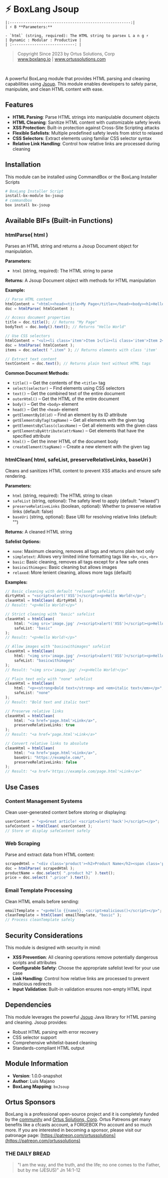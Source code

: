 # ⚡︎ BoxLang Jsoup

```
|:------------------------------------------------------:|
| ⚡︎ B **Parameters:**

- `html` (string, required): The HTML string to parsex L a n g ⚡︎
| Dynamic : Modular : Productive |
| :----------------------------: |
```

<blockquote>
	Copyright Since 2023 by Ortus Solutions, Corp
	<br>
	<a href="https://www.boxlang.io">www.boxlang.io</a> |
	<a href="https://www.ortussolutions.com">www.ortussolutions.com</a>
</blockquote>

<p>&nbsp;</p>

A powerful BoxLang module that provides HTML parsing and cleaning capabilities using [Jsoup](https://jsoup.org/). This module enables developers to safely parse, manipulate, and clean HTML content with ease.

## Features

- **HTML Parsing**: Parse HTML strings into manipulable document objects
- **HTML Cleaning**: Sanitize HTML content with customizable safety levels
- **XSS Protection**: Built-in protection against Cross-Site Scripting attacks
- **Flexible Safelists**: Multiple predefined safety levels from strict to relaxed
- **CSS Selectors**: Extract elements using familiar CSS selector syntax
- **Relative Link Handling**: Control how relative links are processed during cleaning

## Installation

This module can be installed using CommandBox or the BoxLang Installer Scripts

```bash
# BoxLang Installer Script
install-bx-module bx-jsoup
# commandbox
box install bx-jsoup
```

## Available BIFs (Built-in Functions)

### htmlParse( html )

Parses an HTML string and returns a Jsoup Document object for manipulation.

**Parameters:**

- `html` (string, required): The HTML string to parse

**Returns:** A Jsoup Document object with methods for HTML manipulation

**Example:**

```javascript
// Parse HTML content
htmlContent = "<html><head><title>My Page</title></head><body><h1>Hello World</h1></body></html>";
doc = htmlParse( htmlContent );

// Access document properties
title = doc.title(); // Returns "My Page"
bodyText = doc.body().text(); // Returns "Hello World"

// Use CSS selectors
htmlContent = "<ul><li class='item'>Item 1</li><li class='item'>Item 2</li></ul>";
doc = htmlParse( htmlContent );
items = doc.select( ".item" ); // Returns elements with class 'item'

// Extract text content
textContent = doc.text(); // Returns plain text without HTML tags
```

**Common Document Methods:**

- `title()` – Get the contents of the `<title>` tag
- `select(selector)` – Find elements using CSS selectors
- `text()` – Get the combined text of the entire document
- `outerHtml()` – Get the HTML of the entire document
- `body()` – Get the `<body>` element
- `head()` – Get the `<head>` element
- `getElementById(id)` – Find an element by its ID attribute
- `getElementsByTag(tagName)` – Get all elements with the given tag
- `getElementsByClass(className)` – Get all elements with the given class
- `getElementsByAttribute(attrName)` – Get elements that have the specified attribute
- `html()` – Get the inner HTML of the document body
- `createElement(tagName)` – Create a new element with the given tag

### htmlClean( html, safeList, preserveRelativeLinks, baseUri )

Cleans and sanitizes HTML content to prevent XSS attacks and ensure safe rendering.

**Parameters:**
- `html` (string, required): The HTML string to clean
- `safeList` (string, optional): The safety level to apply (default: "relaxed")
- `preserveRelativeLinks` (boolean, optional): Whether to preserve relative links (default: false)
- `baseUri` (string, optional): Base URI for resolving relative links (default: "")

**Returns:** A cleaned HTML string

**Safelist Options:**
- `none`: Maximum cleaning, removes all tags and returns plain text only
- `simpletext`: Allows very limited inline formatting tags like `<b>`, `<i>`, `<br>`
- `basic`: Basic cleaning, removes all tags except for a few safe ones
- `basicwithimages`: Basic cleaning but allows images
- `relaxed`: More lenient cleaning, allows more tags (default)

**Examples:**

```javascript
// Basic cleaning with default "relaxed" safelist
dirtyHtml = "<script>alert('XSS')</script><p>Hello World!</p>";
cleanHtml = htmlClean( dirtyHtml );
// Result: "<p>Hello World!</p>"

// Strict cleaning with "basic" safelist
cleanHtml = htmlClean(
    html: "<img src='image.jpg' /><script>alert('XSS')</script><p>Hello World!</p>",
    safeList: "basic"
);
// Result: "<p>Hello World!</p>"

// Allow images with "basicwithimages" safelist
cleanHtml = htmlClean(
    html: "<img src='image.jpg' /><script>alert('XSS')</script><p>Hello World!</p>",
    safeList: "basicwithimages"
);
// Result: "<img src='image.jpg' /><p>Hello World!</p>"

// Plain text only with "none" safelist
cleanHtml = htmlClean(
    html: "<p><strong>Bold text</strong> and <em>italic text</em></p>",
    safeList: "none"
);
// Result: "Bold text and italic text"

// Preserve relative links
cleanHtml = htmlClean(
    html: "<a href='page.html'>Link</a>",
    preserveRelativeLinks: true
);
// Result: "<a href='page.html'>Link</a>"

// Convert relative links to absolute
cleanHtml = htmlClean(
    html: "<a href='page.html'>Link</a>",
    baseUri: "https://example.com/",
    preserveRelativeLinks: false
);
// Result: "<a href='https://example.com/page.html'>Link</a>"
```

## Use Cases

### Content Management Systems
Clean user-generated content before storing or displaying:

```javascript
userContent = "<p>Great article! <script>alert('hack')</script></p>";
safeContent = htmlClean( userContent );
// Store or display safeContent safely
```

### Web Scraping
Parse and extract data from HTML content:

```javascript
scrapedHtml = "<div class='product'><h2>Product Name</h2><span class='price'>$19.99</span></div>";
doc = htmlParse( scrapedHtml );
productName = doc.select( ".product h2" ).text();
price = doc.select( ".price" ).text();
```

### Email Template Processing
Clean HTML emails before sending:

```javascript
emailTemplate = "<p>Hello {{name}}, <script>malicious()</script></p>";
cleanTemplate = htmlClean( emailTemplate, "basic" );
// Process cleanTemplate safely
```

## Security Considerations

This module is designed with security in mind:

- **XSS Prevention**: All cleaning operations remove potentially dangerous scripts and attributes
- **Configurable Safety**: Choose the appropriate safelist level for your use case
- **Link Handling**: Control how relative links are processed to prevent malicious redirects
- **Input Validation**: Built-in validation ensures non-empty HTML input

## Dependencies

This module leverages the powerful [Jsoup](https://jsoup.org/) Java library for HTML parsing and cleaning. Jsoup provides:

- Robust HTML parsing with error recovery
- CSS selector support
- Comprehensive whitelist-based cleaning
- Standards-compliant HTML output

## Module Information

- **Version**: 1.0.0-snapshot
- **Author**: Luis Majano
- **BoxLang Mapping**: `bxJsoup`

## Ortus Sponsors

BoxLang is a professional open-source project and it is completely funded by the [community](https://patreon.com/ortussolutions) and [Ortus Solutions, Corp](https://www.ortussolutions.com). Ortus Patreons get many benefits like a cfcasts account, a FORGEBOX Pro account and so much more. If you are interested in becoming a sponsor, please visit our patronage page: [https://patreon.com/ortussolutions](https://patreon.com/ortussolutions)

### THE DAILY BREAD

> "I am the way, and the truth, and the life; no one comes to the Father, but by me (JESUS)" Jn 14:1-12
